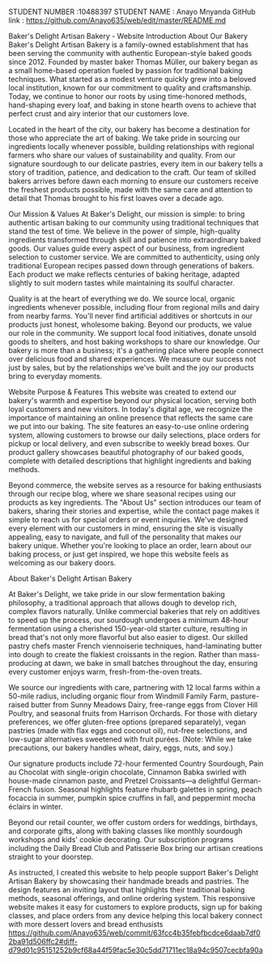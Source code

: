 STUDENT NUMBER :10488397
STUDENT NAME : Anayo Mnyanda 
GitHub link : https://github.com/Anayo635/web/edit/master/README.md

Baker's Delight Artisan Bakery - Website Introduction
About Our Bakery
Baker's Delight Artisan Bakery is a family-owned establishment that has been serving the community with authentic European-style baked goods since 2012. Founded by master baker Thomas Müller, our bakery began as a small home-based operation fueled by passion for traditional baking techniques. What started as a modest venture quickly grew into a beloved local institution, known for our commitment to quality and craftsmanship. Today, we continue to honor our roots by using time-honored methods, hand-shaping every loaf, and baking in stone hearth ovens to achieve that perfect crust and airy interior that our customers love.

Located in the heart of the city, our bakery has become a destination for those who appreciate the art of baking. We take pride in sourcing our ingredients locally whenever possible, building relationships with regional farmers who share our values of sustainability and quality. From our signature sourdough to our delicate pastries, every item in our bakery tells a story of tradition, patience, and dedication to the craft. Our team of skilled bakers arrives before dawn each morning to ensure our customers receive the freshest products possible, made with the same care and attention to detail that Thomas brought to his first loaves over a decade ago.

Our Mission & Values
At Baker's Delight, our mission is simple: to bring authentic artisan baking to our community using traditional techniques that stand the test of time. We believe in the power of simple, high-quality ingredients transformed through skill and patience into extraordinary baked goods. Our values guide every aspect of our business, from ingredient selection to customer service. We are committed to authenticity, using only traditional European recipes passed down through generations of bakers. Each product we make reflects centuries of baking heritage, adapted slightly to suit modern tastes while maintaining its soulful character.

Quality is at the heart of everything we do. We source local, organic ingredients whenever possible, including flour from regional mills and dairy from nearby farms. You'll never find artificial additives or shortcuts in our products just honest, wholesome baking. Beyond our products, we value our role in the community. We support local food initiatives, donate unsold goods to shelters, and host baking workshops to share our knowledge. Our bakery is more than a business; it's a gathering place where people connect over delicious food and shared experiences. We measure our success not just by sales, but by the relationships we've built and the joy our products bring to everyday moments.

Website Purpose & Features
This website was created to extend our bakery's warmth and expertise beyond our physical location, serving both loyal customers and new visitors. In today's digital age, we recognize the importance of maintaining an online presence that reflects the same care we put into our baking. The site features an easy-to-use online ordering system, allowing customers to browse our daily selections, place orders for pickup or local delivery, and even subscribe to weekly bread boxes. Our product gallery showcases beautiful photography of our baked goods, complete with detailed descriptions that highlight ingredients and baking methods.

Beyond commerce, the website serves as a resource for baking enthusiasts through our recipe blog, where we share seasonal recipes using our products as key ingredients. The "About Us" section introduces our team of bakers, sharing their stories and expertise, while the contact page makes it simple to reach us for special orders or event inquiries. We've designed every element with our customers in mind, ensuring the site is visually appealing, easy to navigate, and full of the personality that makes our bakery unique. Whether you're looking to place an order, learn about our baking process, or just get inspired, we hope this website feels as welcoming as our bakery doors.

About Baker's Delight Artisan Bakery

At Baker's Delight, we take pride in our slow fermentation baking philosophy, a traditional approach that allows dough to develop rich, complex flavors naturally. Unlike commercial bakeries that rely on additives to speed up the process, our sourdough undergoes a minimum 48-hour fermentation using a cherished 150-year-old starter culture, resulting in bread that's not only more flavorful but also easier to digest. Our skilled pastry chefs master French viennoiserie techniques, hand-laminating butter into dough to create the flakiest croissants in the region. Rather than mass-producing at dawn, we bake in small batches throughout the day, ensuring every customer enjoys warm, fresh-from-the-oven treats.

We source our ingredients with care, partnering with 12 local farms within a 50-mile radius, including organic flour from Windmill Family Farm, pasture-raised butter from Sunny Meadows Dairy, free-range eggs from Clover Hill Poultry, and seasonal fruits from Harrison Orchards. For those with dietary preferences, we offer gluten-free options (prepared separately), vegan pastries (made with flax eggs and coconut oil), nut-free selections, and low-sugar alternatives sweetened with fruit purées. (Note: While we take precautions, our bakery handles wheat, dairy, eggs, nuts, and soy.)

Our signature products include 72-hour fermented Country Sourdough, Pain au Chocolat with single-origin chocolate, Cinnamon Babka swirled with house-made cinnamon paste, and Pretzel Croissants—a delightful German-French fusion. Seasonal highlights feature rhubarb galettes in spring, peach focaccia in summer, pumpkin spice cruffins in fall, and peppermint mocha éclairs in winter.

Beyond our retail counter, we offer custom orders for weddings, birthdays, and corporate gifts, along with baking classes like monthly sourdough workshops and kids' cookie decorating. Our subscription programs including the Daily Bread Club and Patisserie Box bring our artisan creations straight to your doorstep.

As instructed, I created this website to help people support Baker's Delight Artisan Bakery by showcasing their handmade breads and pastries. The design features an inviting layout that highlights their traditional baking methods, seasonal offerings, and online ordering system. This responsive website makes it easy for customers to explore products, sign up for baking classes, and place orders from any device  helping this local bakery connect with more dessert lovers and bread enthusists
https://github.com/Anayo635/web/commit/63fcc4b35febfbcdce6daab7df02ba91d506ffc2#diff-d79d01c95151252b9cf68a44f59fac5e30c5dd71711ec18a94c9507cecbfa90a


